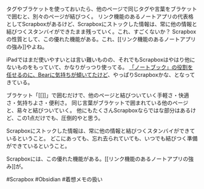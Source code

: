 タグやブラケットを使っておいたら、他のページで同じタグや言葉をブラケットで囲むと、別々のページが結びつく。
リンク機能のあるノートアプリの代表格としてScrapboxがあるけど、Scrapboxにストックした情報は、常に他の情報と結びつくスタンバイができたまま残っていく。これ、すごくないか？
Scrapboxの性質として、この優れた機能がある。これ、[[リンク機能のあるノートアプリの強み]]やよね。

iPadではまだ使いやすいとは言い難いものの、それでもScrapboxはやはり他にないものをもっていて、かなりがっつり使ってる。
[「ノートブック」の役割を任せるのに、Bearに気持ちが傾いてたけど](https://choiyaki.com/?p=678)、やっぱりScrapboxかな、となってきている。

ブラケット「[[]]」で囲むだけで、他のページと結びついていく手軽さ・快適さ・気持ちよさ・便利さ。
同じ言葉がブラケットで囲まれている他のページと、易々と結びついていく。
他にもたくさんScrapboxならではな部分はあるけど、この1点だけでも、圧倒的やと思う。

Scrapboxにストックした情報は、常に他の情報と結びつくスタンバイができているということ。
どこにあっても、忘れ去られていても、いつでも結びつく準備ができているということ。

Scrapboxには、この優れた機能がある。[[リンク機能のあるノートアプリの強み]]が。

#Scrapbox #Obsidian #着想メモの扱い 
